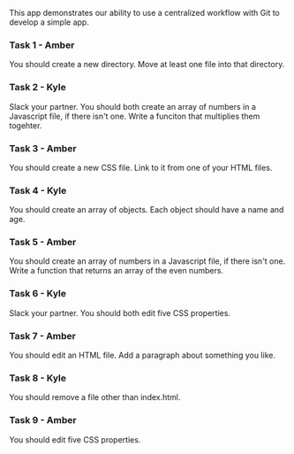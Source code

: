 This app demonstrates our ability to use a centralized workflow with Git to develop a simple app.

### Task 1 - Amber
You should create a new directory. Move at least one file into that directory.

### Task 2 - Kyle
Slack your partner. You should both create an array of numbers in a Javascript file, if there isn't one. Write a funciton that multiplies them togehter.

### Task 3 - Amber
You should create a new CSS file. Link to it from one of your HTML files.

### Task 4 - Kyle
You should create an array of objects. Each object should have a name and age.

### Task 5 - Amber
You should create an array of numbers in a Javascript file, if there isn't one. Write a function that returns an array of the even numbers.

### Task 6 - Kyle
Slack your partner. You should both edit five CSS properties.

### Task 7 - Amber
You should edit an HTML file. Add a paragraph about something you like.

### Task 8 - Kyle
You should remove a file other than index.html.

### Task 9 - Amber
You should edit five CSS properties.
